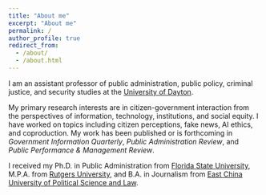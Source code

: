 ```yaml
---
title: "About me"
excerpt: "About me"
permalink: /
author_profile: true
redirect_from: 
  - /about/
  - /about.html
---
```


I am an assistant professor of public administration, public policy, criminal justice, and security studies at the [University of Dayton](https://udayton.edu/artssciences/academics/politicalscience/index.php).

My primary research interests are in citizen-government interaction from the perspectives of information, technology, institutions, and social equity. I have worked on topics including citizen perceptions, fake news, AI ethics, and coproduction. My work has been published or is forthcoming in _Government Information Quarterly_, _Public Administration Review_, and _Public Performance & Management Review_.

I received my Ph.D. in Public Administration from [Florida State University](https://coss.fsu.edu/askew/), M.P.A. from [Rutgers University](https://spaa.newark.rutgers.edu/), and B.A. in Journalism from [East China University of Political Science and Law](https://www.ecupl.edu.cn/).
